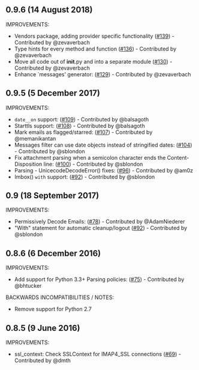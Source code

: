 ## 0.9.6 (14 August 2018)

IMPROVEMENTS:

 * Vendors package, adding provider specific functionality ([#139](https://github.com/martinrusev/imbox/pull/139)) -  Contributed by @zevaverbach
 * Type hints for every method and function ([#136](https://github.com/martinrusev/imbox/pull/136)) -  Contributed by @zevaverbach
 * Move all code out of __init__.py and into a separate module ([#130](https://github.com/martinrusev/imbox/pull/130)) - Contributed by @zevaverbach
 * Enhance `messages' generator: ([#129](https://github.com/martinrusev/imbox/pull/129)) - Contributed by @zevaverbach


## 0.9.5 (5 December 2017)

IMPROVEMENTS:

 * `date__on` support: ([#109](https://github.com/martinrusev/imbox/pull/109)) - Contributed by @balsagoth
 * Starttls support: ([#108](https://github.com/martinrusev/imbox/pull/108)) - Contributed by @balsagoth
 * Mark emails as flagged/starred: ([#107](https://github.com/martinrusev/imbox/pull/107)) - Contributed by @memanikantan
 * Messages filter can use date objects instead of stringified dates: ([#104](https://github.com/martinrusev/imbox/pull/104)) - Contributed by @sblondon
 * Fix attachment parsing when a semicolon character ends the Content-Disposition line: ([#100](https://github.com/martinrusev/imbox/pull/100)) - Contributed by @sblondon
 * Parsing - UnicecodeDecodeError() fixes: ([#96](https://github.com/martinrusev/imbox/pull/96)) - Contributed by @am0z
 * Imbox() `with` support: ([#92](https://github.com/martinrusev/imbox/pull/92)) - Contributed by @sblondon


## 0.9 (18 September 2017)

IMPROVEMENTS:

 * Permissively Decode Emails: ([#78](https://github.com/martinrusev/imbox/pull/78)) - Contributed by @AdamNiederer
 * "With" statement for automatic cleanup/logout ([#92](https://github.com/martinrusev/imbox/pull/92)) - Contributed by @sblondon
 


## 0.8.6 (6 December 2016)

IMPROVEMENTS:

 * Add support for Python 3.3+  Parsing policies: ([#75](https://github.com/martinrusev/imbox/pull/75)) - Contributed by @bhtucker
 
BACKWARDS INCOMPATIBILITIES / NOTES:

  * Remove support for Python 2.7

## 0.8.5 (9 June 2016)


IMPROVEMENTS:

 * ssl_context: Check SSLContext for IMAP4_SSL connections  ([#69](https://github.com/martinrusev/imbox/pull/69)) - Contributed by @dmth

